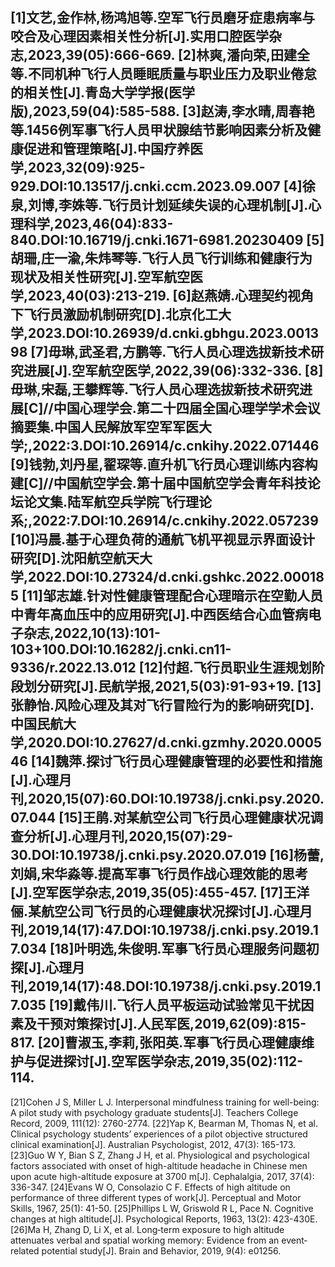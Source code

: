 [1]文艺,金作林,杨鸿旭等.空军飞行员磨牙症患病率与咬合及心理因素相关性分析[J].实用口腔医学杂志,2023,39(05):666-669.
[2]林爽,潘向荣,田建全等.不同机种飞行人员睡眠质量与职业压力及职业倦怠的相关性[J].青岛大学学报(医学版),2023,59(04):585-588.
[3]赵涛,李水晴,周春艳等.1456例军事飞行人员甲状腺结节影响因素分析及健康促进和管理策略[J].中国疗养医学,2023,32(09):925-929.DOI:10.13517/j.cnki.ccm.2023.09.007
[4]徐泉,刘博,李姝等.飞行员计划延续失误的心理机制[J].心理科学,2023,46(04):833-840.DOI:10.16719/j.cnki.1671-6981.20230409
[5]胡珊,庄一渝,朱炜琴等.飞行人员飞行训练和健康行为现状及相关性研究[J].空军航空医学,2023,40(03):213-219.
[6]赵燕婧.心理契约视角下飞行员激励机制研究[D].北京化工大学,2023.DOI:10.26939/d.cnki.gbhgu.2023.001398
[7]毋琳,武圣君,方鹏等.飞行人员心理选拔新技术研究进展[J].空军航空医学,2022,39(06):332-336.
[8]毋琳,宋磊,王攀辉等.飞行人员心理选拔新技术研究进展[C]//中国心理学会.第二十四届全国心理学学术会议摘要集.中国人民解放军空军军医大学;,2022:3.DOI:10.26914/c.cnkihy.2022.071446
[9]钱勃,刘丹星,翟琛等.直升机飞行员心理训练内容构建[C]//中国航空学会.第十届中国航空学会青年科技论坛论文集.陆军航空兵学院飞行理论系;,2022:7.DOI:10.26914/c.cnkihy.2022.057239
[10]冯晨.基于心理负荷的通航飞机平视显示界面设计研究[D].沈阳航空航天大学,2022.DOI:10.27324/d.cnki.gshkc.2022.000185
[11]邹志雄.针对性健康管理配合心理暗示在空勤人员中青年高血压中的应用研究[J].中西医结合心血管病电子杂志,2022,10(13):101-103+100.DOI:10.16282/j.cnki.cn11-9336/r.2022.13.012
[12]付超.飞行员职业生涯规划阶段划分研究[J].民航学报,2021,5(03):91-93+19.
[13]张静怡.风险心理及其对飞行冒险行为的影响研究[D].中国民航大学,2020.DOI:10.27627/d.cnki.gzmhy.2020.000546
[14]魏萍.探讨飞行员心理健康管理的必要性和措施[J].心理月刊,2020,15(07):60.DOI:10.19738/j.cnki.psy.2020.07.044
[15]王鹃.对某航空公司飞行员心理健康状况调查分析[J].心理月刊,2020,15(07):29-30.DOI:10.19738/j.cnki.psy.2020.07.019
[16]杨蕾,刘娟,宋华淼等.提高军事飞行员作战心理效能的思考[J].空军医学杂志,2019,35(05):455-457.
[17]王洋俪.某航空公司飞行员的心理健康状况探讨[J].心理月刊,2019,14(17):47.DOI:10.19738/j.cnki.psy.2019.17.034
[18]叶明选,朱俊明.军事飞行员心理服务问题初探[J].心理月刊,2019,14(17):48.DOI:10.19738/j.cnki.psy.2019.17.035
[19]戴伟川.飞行人员平板运动试验常见干扰因素及干预对策探讨[J].人民军医,2019,62(09):815-817.
[20]曹淑玉,李莉,张阳英.军事飞行员心理健康维护与促进探讨[J].空军医学杂志,2019,35(02):112-114.
---
[21]Cohen J S, Miller L J. Interpersonal mindfulness training for well-being: A pilot study with psychology graduate students[J]. Teachers College Record, 2009, 111(12): 2760-2774.
[22]Yap K, Bearman M, Thomas N, et al. Clinical psychology students’ experiences of a pilot objective structured clinical examination[J]. Australian Psychologist, 2012, 47(3): 165-173.
[23]Guo W Y, Bian S Z, Zhang J H, et al. Physiological and psychological factors associated with onset of high-altitude headache in Chinese men upon acute high-altitude exposure at 3700 m[J]. Cephalalgia, 2017, 37(4): 336-347.
[24]Evans W O, Consolazio C F. Effects of high altitude on performance of three different types of work[J]. Perceptual and Motor Skills, 1967, 25(1): 41-50.
[25]Phillips L W, Griswold R L, Pace N. Cognitive changes at high altitude[J]. Psychological Reports, 1963, 13(2): 423-430E.
[26]Ma H, Zhang D, Li X, et al. Long‐term exposure to high altitude attenuates verbal and spatial working memory: Evidence from an event‐related potential study[J]. Brain and Behavior, 2019, 9(4): e01256.
